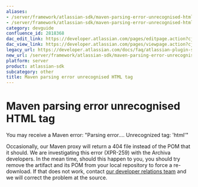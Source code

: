 ```yaml
---
aliases:
- /server/framework/atlassian-sdk/maven-parsing-error-unrecognised-html-tag-2818368.html
- /server/framework/atlassian-sdk/maven-parsing-error-unrecognised-html-tag-2818368.md
category: devguide
confluence_id: 2818368
dac_edit_link: https://developer.atlassian.com/pages/editpage.action?cjm=wozere&pageId=2818368
dac_view_link: https://developer.atlassian.com/pages/viewpage.action?cjm=wozere&pageId=2818368
legacy_url: https://developer.atlassian.com/docs/faq/atlassian-plugin-sdk-faq/maven-parsing-error-unrecognised-html-tag
new_url: /server/framework/atlassian-sdk/maven-parsing-error-unrecognised-html-tag
platform: server
product: atlassian-sdk
subcategory: other
title: Maven parsing error unrecognised HTML tag
---
```

# Maven parsing error unrecognised HTML tag

You may receive a Maven error: "Parsing error.... Unrecognized tag: 'html'"

Occasionally, our Maven proxy will return a 404 file instead of the POM that it should. We are investigating this error (XPR-259) with the Archiva developers. In the mean time, should this happen to you, you should try remove the artifact and its POM from your local repository to force a re-download. If that does not work, contact [our developer relations team](https://developer.atlassian.com/help#contact-us) and we will correct the problem at the source.



























































































